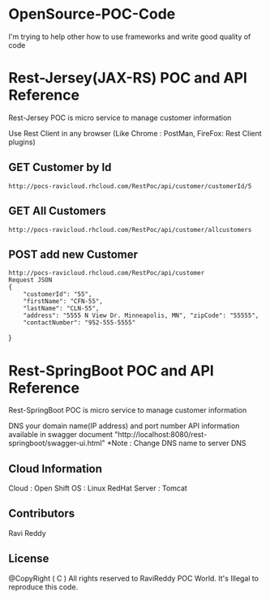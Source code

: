 OpenSource-POC-Code
===================

I'm trying to help other how to use frameworks and write good quality of code

# Rest-Jersey(JAX-RS) POC and API Reference
Rest-Jersey POC is micro service to manage customer information

Use Rest Client in any browser (Like Chrome : PostMan, FireFox: Rest Client plugins)
## GET Customer by Id
	http://pocs-ravicloud.rhcloud.com/RestPoc/api/customer/customerId/5

## GET All Customers
	http://pocs-ravicloud.rhcloud.com/RestPoc/api/customer/allcustomers

## POST add new Customer
	http://pocs-ravicloud.rhcloud.com/RestPoc/api/customer
	Request JSON
	{     
		"customerId": "55",
		"firstName": "CFN-55",
		"lastName": "CLN-55",
		"address": "5555 N View Dr. Minneapolis, MN", "zipCode": "55555",
		"contactNumber": "952-555-5555" 
   }

# Rest-SpringBoot POC and API Reference
Rest-SpringBoot POC is micro service to manage customer information

DNS your domain name(IP address) and port number
API information available in swagger document  "http://localhost:8080/rest-springboot/swagger-ui.html"
*Note : Change DNS name to server DNS


## Cloud Information
  Cloud : Open Shift
  OS : Linux RedHat
  Server : Tomcat
  
## Contributors
Ravi Reddy

## License
@CopyRight ( C ) All rights reserved to RaviReddy POC World. It's Illegal to reproduce this code.
